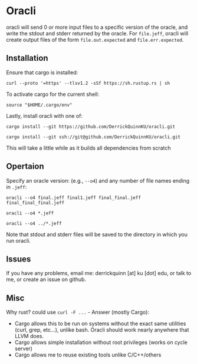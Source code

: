 # Oracli

oracli will send 0 or more input files to a specific version of the oracle, and write the stdout and stderr returned by the oracle. For `file.jeff`, oracli will create output files of the form `file.out.expected` and `file.err.expected`.

## Installation

Ensure that cargo is installed:

`curl --proto '=https' --tlsv1.2 -sSf https://sh.rustup.rs | sh`

To activate cargo for the current shell:

`source "$HOME/.cargo/env"`

Lastly, install oracli with one of:

`cargo install --git https://github.com/DerrickQuinnKU/oracli.git`

`cargo install --git ssh://git@github.com/DerrickQuinnKU/oracli.git`

This will take a little while as it builds all dependencies from scratch


## Opertaion

Specify an oracle version: (e.g., `--o4`) and any number of file names ending in `.jeff`:

`oracli --o4 final.jeff final1.jeff final_final.jeff final_final_final.jeff`

`oracli --o4 *.jeff`

`oracli --o4 ../*.jeff`

Note that stdout and stderr files will be saved to the directory in which you run oracli.

## Issues

If you have any problems, email me: derrickquinn [at] ku [dot] edu, or talk to me, or create an issue on github.

## Misc

Why rust? could use `curl -F ...` - Answer (mostly Cargo):
- Cargo allows this to be run on systems without the exact same utilities (curl, grep, etc...), unlike bash. Oracli should work nearly anywhere that LLVM does.
- Cargo allows simple installation without root privileges (works on cycle server)
- Cargo allows me to reuse existing tools unlike C/C++/others
